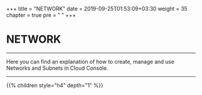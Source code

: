 +++
title = "NETWORK"
date = 2019-09-25T01:53:09+03:30
weight = 35
chapter = true
pre = "<b>      </b>"
+++

# **NETWORK**
___
Here you can find an explanation of how to create, manage and use Networks and Subnets in Cloud Console.
___

{{% children style="h4" depth="1" %}}